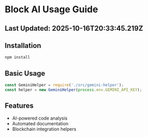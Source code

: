 # Block AI Usage Guide
## Last Updated: 2025-10-16T20:33:45.219Z

## Installation
```bash
npm install
```

## Basic Usage
```javascript
const GeminiHelper = require('./src/gemini-helper');
const helper = new GeminiHelper(process.env.GEMINI_API_KEY);
```

## Features
- AI-powered code analysis
- Automated documentation
- Blockchain integration helpers
